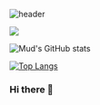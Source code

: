 ![header](https://capsule-render.vercel.app/api?type=waving&color=auto&height=200&section=header&text=Mud%20the%20developer&fontSize=90)

  
<a href=""><img src="https://img.shields.io/badge/?style=flat-square&logo=linkedin&logoColor=#0A66C2"/></a>

![Mud's GitHub stats](https://github-readme-stats.vercel.app/api?username=mud-the-developer&hide=stars,prs&theme=tokyonight)  

[![Top Langs](https://github-readme-stats.vercel.app/api/top-langs/?username=mud-the-developer&show_icons=true&theme=tokyonight&layout=donut-vertical&langs_count=20)](https://github.com/anuraghazra/github-readme-stats)
### Hi there 👋

<!--
**mud-the-developer/mud-the-developer** is a ✨ _special_ ✨ repository because its `README.md` (this file) appears on your GitHub profile.

Here are some ideas to get you started:

- 🔭 I’m currently working on ...
- 🌱 I’m currently learning ...
- 👯 I’m looking to collaborate on ...
- 🤔 I’m looking for help with ...
- 💬 Ask me about ...
- 📫 How to reach me: ...
- 😄 Pronouns: ...
- ⚡ Fun fact: ...
-->
